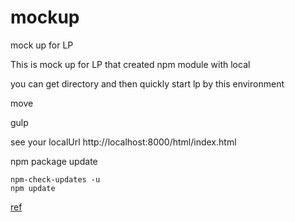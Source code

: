 # mockup
mock up for LP

This is mock up for LP that created npm module with local

you can get directory and then quickly start lp by this environment

move 

gulp

see your localUrl
http://localhost:8000/html/index.html

npm package update


```
npm-check-updates -u
npm update

```
[ref](//http://bunlog.d-s-b.jp/2014/07/22/autoupdate-package_json/)


